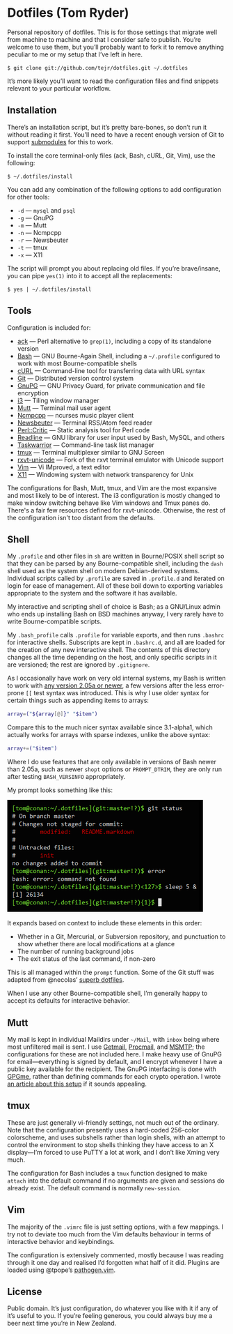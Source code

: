 Dotfiles (Tom Ryder)
====================

Personal repository of dotfiles. This is for those settings that migrate well
from machine to machine and that I consider safe to publish. You’re welcome to
use them, but you’ll probably want to fork it to remove anything peculiar to me
or my setup that I’ve left in here.

    $ git clone git://github.com/tejr/dotfiles.git ~/.dotfiles

It’s more likely you’ll want to read the configuration files and find snippets
relevant to your particular workflow.

Installation
------------

There’s an installation script, but it’s pretty bare-bones, so don’t run it
without reading it first. You’ll need to have a recent enough version of Git to
support [submodules][1] for this to work.

To install the core terminal-only files (ack, Bash, cURL, Git, Vim), use the
following:

    $ ~/.dotfiles/install

You can add any combination of the following options to add configuration for
other tools:

*   `-d` — `mysql` and `psql`
*   `-g` — GnuPG
*   `-m` — Mutt
*   `-n` — Ncmpcpp
*   `-r` — Newsbeuter
*   `-t` — tmux
*   `-x` — X11

The script will prompt you about replacing old files. If you’re brave/insane,
you can pipe `yes(1)` into it to accept all the replacements:

    $ yes | ~/.dotfiles/install

Tools
-----

Configuration is included for:

*   [ack][2] — Perl alternative to `grep(1)`, including a copy of its
    standalone version
*   [Bash][3] — GNU Bourne-Again Shell, including a `~/.profile` configured to
    work with most Bourne-compatible shells
*   [cURL][4] — Command-line tool for transferring data with URL syntax
*   [Git][5] — Distributed version control system
*   [GnuPG][6] — GNU Privacy Guard, for private communication and file
    encryption
*   [i3][7] — Tiling window manager
*   [Mutt][8] — Terminal mail user agent
*   [Ncmpcpp][9] — ncurses music player client
*   [Newsbeuter][10] — Terminal RSS/Atom feed reader
*   [Perl::Critic][11] — Static analysis tool for Perl code
*   [Readline][12] — GNU library for user input used by Bash, MySQL, and others
*   [Taskwarrior][13] — Command-line task list manager
*   [tmux][14] — Terminal multiplexer similar to GNU Screen
*   [rxvt-unicode][15] — Fork of the rxvt terminal emulator with Unicode
    support
*   [Vim][16] — Vi IMproved, a text editor
*   [X11][17] — Windowing system with network transparency for Unix

The configurations for Bash, Mutt, tmux, and Vim are the most expansive and
most likely to be of interest. The i3 configuration is mostly changed to make
window switching behave like Vim windows and Tmux panes do. There's a fair few
resources defined for rxvt-unicode. Otherwise, the rest of the configuration
isn't too distant from the defaults.

Shell
-----

My `.profile` and other files in `sh` are written in Bourne/POSIX shell script
so that they can be parsed by any Bourne-compatible shell, including the `dash`
shell used as the system shell on modern Debian-derived systems. Individual
scripts called by `.profile` are saved in `.profile.d` and iterated on login
for ease of management. All of these boil down to exporting variables
appropriate to the system and the software it has available.

My interactive and scripting shell of choice is Bash; as a GNU/Linux admin who
ends up installing Bash on BSD machines anyway, I very rarely have to write
Bourne-compatible scripts.

My `.bash_profile` calls `.profile` for variable exports, and then runs
`.bashrc` for interactive shells. Subscripts are kept in `.bashrc.d`, and all
are loaded for the creation of any new interactive shell. The contents of this
directory changes all the time depending on the host, and only specific scripts
in it are versioned; the rest are ignored by `.gitignore`.

As I occasionally have work on very old internal systems, my Bash is written to
work with [any version 2.05a or newer][19], a few versions after the less
error-prone `[[` test syntax was introduced. This is why I use older syntax for
certain things such as appending items to arrays:

```bash
array=("${array[@]}" "$item")
```

Compare this to the much nicer syntax available since 3.1-alpha1, which
actually works for arrays with sparse indexes, unlike the above syntax:

```bash
array+=("$item")
```

Where I do use features that are only available in versions of Bash newer than
2.05a, such as newer `shopt` options or `PROMPT_DTRIM`, they are only run after
testing `BASH_VERSINFO` appropriately.

My prompt looks something like this:

![Bash prompt](prompt.png)

It expands based on context to include these elements in this order:

*   Whether in a Git, Mercurial, or Subversion repository, and punctuation to
    show whether there are local modifications at a glance
*   The number of running background jobs
*   The exit status of the last command, if non-zero

This is all managed within the `prompt` function. Some of the Git stuff was
adapted from @necolas’ [superb dotfiles][20].

When I use any other Bourne-compatible shell, I’m generally happy to accept its
defaults for interactive behavior.

Mutt
----

My mail is kept in individual Maildirs under `~/Mail`, with `inbox` being where
most unfiltered mail is sent. I use [Getmail][21], [Procmail][22], and
[MSMTP][23]; the configurations for these are not included here. I make heavy
use of GnuPG for email—everything is signed by default, and I encrypt whenever
I have a public key available for the recipient. The GnuPG interfacing is done
with [GPGme][24], rather than defining commands for each crypto operation. I
wrote [an article about this setup][25] if it sounds appealing.

tmux
----

These are just generally vi-friendly settings, not much out of the ordinary.
Note that the configuration presently uses a hard-coded 256-color colorscheme,
and uses subshells rather than login shells, with an attempt to control the
environment to stop shells thinking they have access to an X display—I’m forced
to use PuTTY a lot at work, and I don’t like Xming very much.

The configuration for Bash includes a `tmux` function designed to make `attach`
into the default command if no arguments are given and sessions do already
exist. The default command is normally `new-session`.

Vim
---

The majority of the `.vimrc` file is just setting options, with a few mappings.
I try not to deviate too much from the Vim defaults behaviour in terms of
interactive behavior and keybindings.

The configuration is extensively commented, mostly because I was reading
through it one day and realised I’d forgotten what half of it did. Plugins are
loaded using @tpope’s [pathogen.vim][26].

License
-------

Public domain. It’s just configuration, do whatever you like with it if any of
it’s useful to you. If you’re feeling generous, you could always buy me a beer
next time you’re in New Zealand.

[1]: http://git-scm.com/book/en/Git-Tools-Submodules
[2]: http://beyondgrep.com/
[3]: https://www.gnu.org/software/bash/
[4]: http://curl.haxx.se/
[5]: http://git-scm.com/
[6]: http://www.gnupg.org/
[7]: http://i3wm.org/
[8]: http://www.mutt.org/
[9]: http://ncmpcpp.rybczak.net/
[10]: http://www.newsbeuter.org/
[11]: http://search.cpan.org/~thaljef/Perl-Critic-1.118/lib/Perl/Critic.pm
[12]: http://cnswww.cns.cwru.edu/php/chet/readline/rltop.html
[13]: http://taskwarrior.org/projects/show/taskwarrior
[14]: http://tmux.sourceforge.net/
[15]: http://software.schmorp.de/pkg/rxvt-unicode.html
[16]: http://www.vim.org/
[17]: http://www.x.org/wiki/
[18]: http://www.perl.com/doc/FMTEYEWTK/versus/csh.whynot
[19]: http://wiki.bash-hackers.org/scripting/bashchanges
[20]: https://github.com/necolas/dotfiles
[21]: http://pyropus.ca/software/getmail/
[22]: http://www.procmail.org/
[23]: http://msmtp.sourceforge.net/
[24]: http://www.gnupg.org/related_software/gpgme/
[25]: http://blog.sanctum.geek.nz/linux-crypto-email/
[26]: https://github.com/tpope/vim-pathogen

